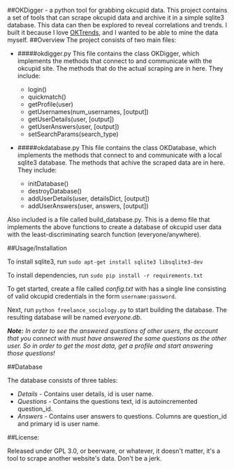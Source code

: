 ##OKDigger - a python tool for grabbing okcupid data. 
This project contains a set of tools that can scrape okcupid data and archive it in a simple sqlite3 database. This data can then be explored to reveal correlations and trends. I built it because I love [OKTrends](http://blog.okcupid.com/), and I wanted to be able to mine the data myself. 
##Overview
The project consists of two main files:

* #####okdigger.py
This file contains the class OKDigger, which implements the methods that connect to and communicate with the okcupid site. The methods that do the actual scraping are in here. They include:
	* login()
	* quickmatch()
	* getProfile(user)
	* getUsernames(num_usernames, [output])
	* getUserDetails(user, [output])
	* getUserAnswers(user, [output])
	* setSearchParams(search_type)

* #####okdatabase.py
	This file contains the class OKDatabase, which implements the methods that connect to and communicate with a local sqlite3 database. The methods that achive the scraped data are in here. They include:
	* initDatabase()
	* destroyDatabase()
	* addUserDetails(user, detailsDict, [output])
	* addUserAnswers(user, answers, [output])

Also included is a file called build_database.py. This is a demo file that implements the above functions to create a database of okcupid user data with the least-discriminating search function (everyone/anywhere). 

##Usage/Installation

To install sqlite3, run `sudo apt-get install sqlite3 libsqlite3-dev`

To install dependencies, run
`sudo pip install -r requirements.txt`

To get started, create a file called _config.txt_ with has a single line consisting of valid okcupid credentials in the form `username:password`. 

Next, run `python freelance_sociology.py` to start building the database. The resulting database will be named _everyone.db_.

_**Note:** In order to see the answered questions of other users, the account that you connect with must have answered the same questions as the other user. So in order to get the most data, get a profile and start answering those questions!_

##Database

The database consists of three tables:
* _Details_ - Contains user details, id is user name. 
* _Questions_ - Contains the questions text, id is autoincremented question_id.
* _Answers_ - Contains user answers to questions. Columns are question_id and primary id is user name.

##License:

Released under GPL 3.0, or beerware, or whatever, it doesn't matter, it's a tool to scrape another website's data. Don't be a jerk.

